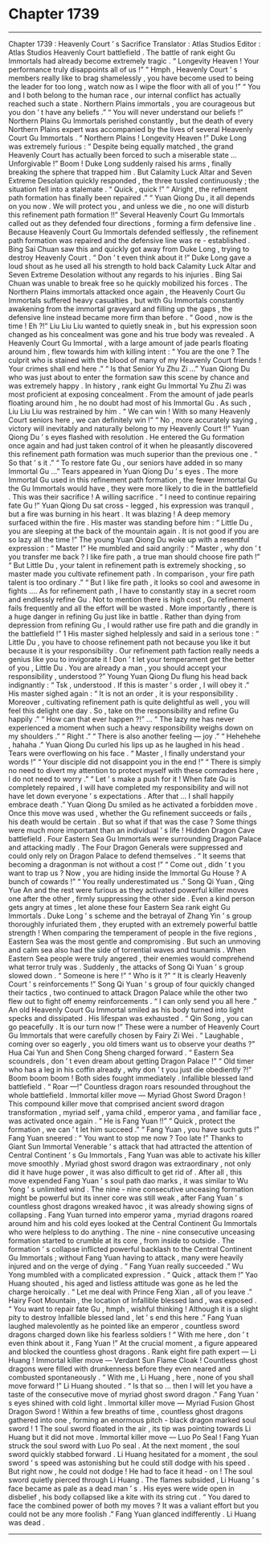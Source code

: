 
# Chapter 1739


---

Chapter 1739 : Heavenly Court ’ s Sacrifice
Translator :
Atlas Studios
Editor :
Atlas Studios
Heavenly Court battlefield .
The battle of rank eight Gu Immortals had already become extremely tragic .
“ Longevity Heaven ! Your performance truly disappoints all of us !”
“ Hmph , Heavenly Court ’ s members really like to brag shamelessly , you have become used to being the leader for too long , watch now as I wipe the floor with all of you !”
“ You and I both belong to the human race , our internal conflict has actually reached such a state . Northern Plains immortals , you are courageous but you don ’ t have any beliefs .”
“ You will never understand our beliefs !”
Northern Plains Gu Immortals perished constantly , but the death of every Northern Plains expert was accompanied by the lives of several Heavenly Court Gu Immortals .
“ Northern Plains ! Longevity Heaven !” Duke Long was extremely furious : “ Despite being equally matched , the grand Heavenly Court has actually been forced to such a miserable state … Unforgivable !”
Boom !
Duke Long suddenly raised his arms , finally breaking the sphere that trapped him .
But Calamity Luck Altar and Seven Extreme Desolation quickly responded , the three tussled continuously ; the situation fell into a stalemate .
“ Quick , quick !”
“ Alright , the refinement path formation has finally been repaired .”
“ Yuan Qiong Du , it all depends on you now . We will protect you , and unless we die , no one will disturb this refinement path formation !!”
Several Heavenly Court Gu Immortals called out as they defended four directions , forming a firm defensive line .
Because Heavenly Court Gu Immortals defended selflessly , the refinement path formation was repaired and the defensive line was re - established .
Bing Sai Chuan saw this and quickly got away from Duke Long , trying to destroy Heavenly Court .
“ Don ’ t even think about it !” Duke Long gave a loud shout as he used all his strength to hold back Calamity Luck Altar and Seven Extreme Desolation without any regards to his injuries .
Bing Sai Chuan was unable to break free so he quickly mobilized his forces .
The Northern Plains immortals attacked once again , the Heavenly Court Gu Immortals suffered heavy casualties , but with Gu Immortals constantly awakening from the immortal graveyard and filling up the gaps , the defensive line instead became more firm than before .
“ Good , now is the time ! Eh ?!” Liu Liu Liu wanted to quietly sneak in , but his expression soon changed as his concealment was gone and his true body was revealed .
A Heavenly Court Gu Immortal , with a large amount of jade pearls floating around him , flew towards him with killing intent : “ You are the one ? The culprit who is stained with the blood of many of my Heavenly Court friends ! Your crimes shall end here .”
“ Is that Senior Yu Zhu Zi …” Yuan Qiong Du who was just about to enter the formation saw this scene by chance and was extremely happy .
In history , rank eight Gu Immortal Yu Zhu Zi was most proficient at exposing concealment . From the amount of jade pearls floating around him , he no doubt had most of his Immortal Gu . As such , Liu Liu Liu was restrained by him .
“ We can win ! With so many Heavenly Court seniors here , we can definitely win !”
“ No , more accurately saying , victory will inevitably and naturally belong to my Heavenly Court !!”
Yuan Qiong Du ’ s eyes flashed with resolution .
He entered the Gu formation once again and had just taken control of it when he pleasantly discovered this refinement path formation was much superior than the previous one .
“ So that ’ s it .”
“ To restore fate Gu , our seniors have added in so many Immortal Gu …”
Tears appeared in Yuan Qiong Du ’ s eyes .
The more Immortal Gu used in this refinement path formation , the fewer Immortal Gu the Gu Immortals would have , they were more likely to die in the battlefield .
This was their sacrifice !
A willing sacrifice .
“ I need to continue repairing fate Gu !” Yuan Qiong Du sat cross - legged , his expression was tranquil , but a fire was burning in his heart .
It was blazing !
A deep memory surfaced within the fire .
His master was standing before him : “ Little Du , you are sleeping at the back of the mountain again . It is not good if you are so lazy all the time !”
The young Yuan Qiong Du woke up with a resentful expression : “ Master !”
He mumbled and said angrily : “ Master , why don ’ t you transfer me back ? I like fire path , a true man should choose fire path !”
“ But Little Du , your talent in refinement path is extremely shocking , so master made you cultivate refinement path . In comparison , your fire path talent is too ordinary .”
“ But I like fire path , it looks so cool and awesome in fights …. As for refinement path , I have to constantly stay in a secret room and endlessly refine Gu . Not to mention there is high cost , Gu refinement fails frequently and all the effort will be wasted . More importantly , there is a huge danger in refining Gu just like in battle . Rather than dying from depression from refining Gu , I would rather use fire path and die grandly in the battlefield !”
1
His master sighed helplessly and said in a serious tone : “ Little Du , you have to choose refinement path not because you like it but because it is your responsibility . Our refinement path faction really needs a genius like you to invigorate it ! Don ’ t let your temperament get the better of you , Little Du . You are already a man , you should accept your responsibility , understood ?”
Young Yuan Qiong Du flung his head back indignantly : “ Tsk , understood . If this is master ’ s order , I will obey it .”
His master sighed again : “ It is not an order , it is your responsibility . Moreover , cultivating refinement path is quite delightful as well , you will feel this delight one day . So , take on the responsibility and refine Gu happily .”
“ How can that ever happen ?!”
…
“ The lazy me has never experienced a moment when such a heavy responsibility weighs down on my shoulders .”
“ Right .”
“ There is also another feeling — joy .”
“ Hehehehe , hahaha .” Yuan Qiong Du curled his lips up as he laughed in his head .
Tears were overflowing on his face .
“ Master , I finally understand your words !”
“ Your disciple did not disappoint you in the end !”
“ There is simply no need to divert my attention to protect myself with these comrades here , I do not need to worry .”
“ Let ’ s make a push for it ! When fate Gu is completely repaired , I will have completed my responsibility and will not have let down everyone ’ s expectations . After that … I shall happily embrace death .”
Yuan Qiong Du smiled as he activated a forbidden move . Once this move was used , whether the Gu refinement succeeds or fails , his death would be certain .
But so what if that was the case ?
Some things were much more important than an individual ’ s life !
Hidden Dragon Cave battlefield .
Four Eastern Sea Gu Immortals were surrounding Dragon Palace and attacking madly .
The Four Dragon Generals were suppressed and could only rely on Dragon Palace to defend themselves .
“ It seems that becoming a dragonman is not without a cost !”
“ Come out , didn ’ t you want to trap us ? Now , you are hiding inside the Immortal Gu House ? A bunch of cowards !”
“ You really underestimated us .”
Song Qi Yuan , Qing Yue An and the rest were furious as they activated powerful killer moves one after the other , firmly suppressing the other side .
Even a kind person gets angry at times , let alone these four Eastern Sea rank eight Gu Immortals . Duke Long ’ s scheme and the betrayal of Zhang Yin ’ s group thoroughly infuriated them , they erupted with an extremely powerful battle strength !
When comparing the temperament of people in the five regions , Eastern Sea was the most gentle and compromising .
But such an unmoving and calm sea also had the side of torrential waves and tsunamis .
When Eastern Sea people were truly angered , their enemies would comprehend what terror truly was .
Suddenly , the attacks of Song Qi Yuan ’ s group slowed down .
“ Someone is here !”
“ Who is it ?”
“ It is clearly Heavenly Court ’ s reinforcements !”
Song Qi Yuan ’ s group of four quickly changed their tactics , two continued to attack Dragon Palace while the other two flew out to fight off enemy reinforcements .
“ I can only send you all here .” An old Heavenly Court Gu Immortal smiled as his body turned into light specks and dissipated .
His lifespan was exhausted .
“ Qin Song , you can go peacefully . It is our turn now !” These were a number of Heavenly Court Gu Immortals that were carefully chosen by Fairy Zi Wei .
“ Laughable , coming over so eagerly , you old timers want us to observe your deaths ?” Hua Cai Yun and Shen Cong Sheng charged forward .
“ Eastern Sea scoundrels , don ’ t even dream about getting Dragon Palace !”
“ Old timer who has a leg in his coffin already , why don ’ t you just die obediently ?!”
Boom boom boom !
Both sides fought immediately .
Infallible blessed land battlefield .
“ Roar —!”
Countless dragon roars resounded throughout the whole battlefield .
Immortal killer move — Myriad Ghost Sword Dragon !
This compound killer move that comprised ancient sword dragon transformation , myriad self , yama child , emperor yama , and familiar face , was activated once again .
“ He is Fang Yuan !!”
“ Quick , protect the formation , we can ’ t let him succeed .”
“ Fang Yuan , you have such guts !”
Fang Yuan sneered : “ You want to stop me now ? Too late !”
Thanks to Giant Sun Immortal Venerable ’ s attack that had attracted the attention of Central Continent ’ s Gu Immortals , Fang Yuan was able to activate his killer move smoothly .
Myriad ghost sword dragon was extraordinary , not only did it have huge power , it was also difficult to get rid of . After all , this move expended Fang Yuan ’ s soul path dao marks , it was similar to Wu Yong ’ s unlimited wind .
The nine - nine consecutive unceasing formation might be powerful but its inner core was still weak , after Fang Yuan ’ s countless ghost dragons wreaked havoc , it was already showing signs of collapsing .
Fang Yuan turned into emperor yama , myriad dragons roared around him and his cold eyes looked at the Central Continent Gu Immortals who were helpless to do anything . The nine - nine consecutive unceasing formation started to crumble at its core , from inside to outside .
The formation ’ s collapse inflicted powerful backlash to the Central Continent Gu Immortals ; without Fang Yuan having to attack , many were heavily injured and on the verge of dying .
“ Fang Yuan really succeeded .” Wu Yong mumbled with a complicated expression .
“ Quick , attack them !” Yao Huang shouted , his aged and listless attitude was gone as he led the charge heroically .
“ Let me deal with Prince Feng Xian , all of you leave .”
Hairy Foot Mountain , the location of Infallible blessed land , was exposed .
“ You want to repair fate Gu , hmph , wishful thinking ! Although it is a slight pity to destroy Infallible blessed land , let ’ s end this here .” Fang Yuan laughed malevolently as he pointed like an emperor , countless sword dragons charged down like his fearless soldiers !
“ With me here , don ’ t even think about it , Fang Yuan !” At the crucial moment , a figure appeared and blocked the countless ghost dragons .
Rank eight fire path expert — Li Huang !
Immortal killer move — Verdant Sun Flame Cloak !
Countless ghost dragons were filled with drunkenness before they even neared and combusted spontaneously .
“ With me , Li Huang , here , none of you shall move forward !” Li Huang shouted .
“ Is that so … then I will let you have a taste of the consecutive move of myriad ghost sword dragon .” Fang Yuan ’ s eyes shined with cold light .
Immortal killer move — Myriad Fusion Ghost Dragon Sword !
Within a few breaths of time , countless ghost dragons gathered into one , forming an enormous pitch - black dragon marked soul sword !
1
The soul sword floated in the air , its tip was pointing towards Li Huang but it did not move .
Immortal killer move — Luo Po Seal !
Fang Yuan struck the soul sword with Luo Po seal .
At the next moment , the soul sword quickly stabbed forward .
Li Huang hesitated for a moment , the soul sword ’ s speed was astonishing but he could still dodge with his speed .
But right now , he could not dodge ! He had to face it head - on !
The soul sword quietly pierced through Li Huang .
The flames subsided , Li Huang ’ s face became as pale as a dead man ’ s . His eyes were wide open in disbelief , his body collapsed like a kite with its string cut .
“ You dared to face the combined power of both my moves ? It was a valiant effort but you could not be any more foolish .” Fang Yuan glanced indifferently .
Li Huang was dead .

---

